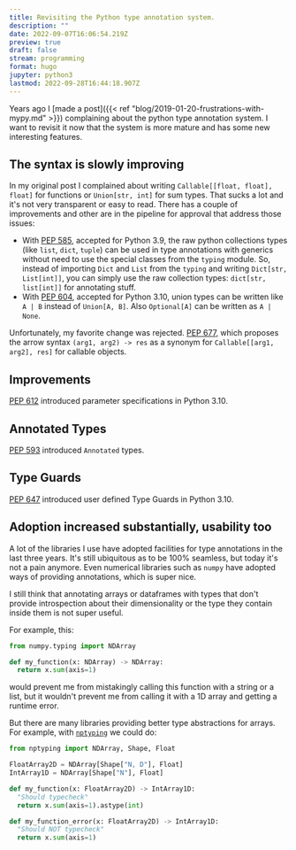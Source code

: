 ```yaml
---
title: Revisiting the Python type annotation system.
description: ""
date: 2022-09-07T16:06:54.219Z
preview: true
draft: false
stream: programming
format: hugo
jupyter: python3
lastmod: 2022-09-28T16:44:18.907Z
---
```


Years ago I [made a post]({{< ref "blog/2019-01-20-frustrations-with-mypy.md" >}}) complaining about the python type annotation system. I want to revisit it now that the system is more mature and has some new interesting features.

## The syntax is slowly improving

In my original post I complained about writing `Callable[[float, float], float]` for functions or `Union[str, int]` for sum types. That sucks a lot and it's not very transparent or easy to read. There has a couple of improvements and other are in the pipeline for approval that address those issues:

- With [PEP 585](https://peps.python.org/pep-0585/), accepted for Python 3.9, the raw python collections types (like `list`, `dict`, `tuple`) can be used in type annotations with generics without need to use the special classes from the `typing` module. So, instead of importing `Dict` and `List` from the `typing` and writing `Dict[str, List[int]]`, you can simply use the raw collection types: `dict[str, list[int]]` for annotating stuff.
- With [PEP 604](https://peps.python.org/pep-0604/), accepted for Python 3.10, union types can be written like `A | B` instead of `Union[A, B]`. Also `Optional[A]` can be written as `A | None`.

Unfortunately, my favorite change was rejected. [PEP 677](https://peps.python.org/pep-0677/), which proposes the arrow syntax `(arg1, arg2) -> res` as a synonym for `Callable[[arg1, arg2], res]` for callable objects.

## Improvements

[PEP 612](https://peps.python.org/pep-0612/) introduced parameter specifications in Python 3.10.

## Annotated Types

[PEP 593](https://peps.python.org/pep-0593/) introduced `Annotated` types.

## Type Guards

[PEP 647](https://peps.python.org/pep-0647/) introduced user defined Type Guards in Python 3.10.

## Adoption increased substantially, usability too

A lot of the libraries I use have adopted facilities for type annotations in the last three years. It's still ubiquitous as to be 100% seamless, but today it's not a pain anymore. Even numerical libraries such as `numpy` have adopted ways of providing annotations, which is super nice.

I still think that annotating arrays or dataframes with types that don't provide introspection about their dimensionality or the type they contain inside them is not super useful.

For example, this:

```python
from numpy.typing import NDArray

def my_function(x: NDArray) -> NDArray:
  return x.sum(axis=1)
```

would prevent me from mistakingly calling this function with a string or a list, but it wouldn't prevent me from calling it with a 1D array and getting a runtime error.

But there are many libraries providing better type abstractions for arrays. For example, with [`nptyping`](https://github.com/ramonhagenaars/nptyping/blob/master/USERDOCS.md) we could do:

```python
from nptyping import NDArray, Shape, Float

FloatArray2D = NDArray[Shape["N, D"], Float]
IntArray1D = NDArray[Shape["N"], Float]

def my_function(x: FloatArray2D) -> IntArray1D:
  "Should typecheck"
  return x.sum(axis=1).astype(int)

def my_function_error(x: FloatArray2D) -> IntArray1D:
  "Should NOT typecheck"
  return x.sum(axis=1)
```
